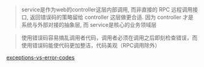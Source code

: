 > service是作为web的controller这层内部调用, 而非直接的 RPC 远程调用接口, 返回错误码的策略留给 controller 这层做更合适. 因为 controller 才是系统与外部对接的抽象层, 而 service是核心的业务领域层

> 使用错误码容易搞乱调用者代码，调用者必须在调用之后即刻检查错误，而使用错误码能使代码更加整洁，代码美观（RPC调用除外）

[exceptions-vs-error-codes](http://javierferrer.me/exceptions-vs-error-codes/)
